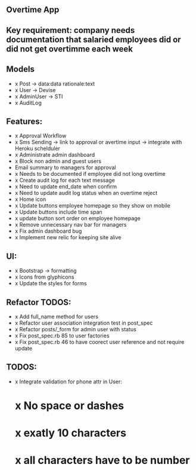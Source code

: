 ## Overtime App

## Key requirement: company needs documentation that salaried employees did or did not get overtimme each week

## Models

- x Post -> data:data rationale:text
- x User -> Devise
- x AdminUser -> STI
- x AuditLog

## Features:

- x Approval Workflow
- x Sms Sending -> link to approval or avertime input -> integrate with Heroku schelduler
- x Administrate admin dashboard
- x Block non admin and guest users
-  Email summary to managers for approval
- x Needs to be documented if employee did not long overtime
- x Create audit log for each text message
- x Need to update end_date when confirm
- x Need to update audit log status when an overtime reject
- x Home icon
- x Update buttons employee homepage so they show on mobile
- x Update buttons include time span
- x update button sort order on employee homepage
- x Remove unnecessary nav bar for managers
- x Fix admin dashboard bug
- x Implement new relic for keeping site alive
## UI:

- x Bootstrap -> formatting
- x Icons from glyphicons
- x Update the styles for forms

## Refactor TODOS:
- x Add full_name method for users
- x Refactor user association integration test in post_spec
- x Refactor posts/_form for admin user with status
- x Fix post_spec.rb 85  to user factories
- x Fix post_spec.rb 46  to have coorect user reference and not require update

## TODOS:
- x Integrate validation for phone attr in User:
	# x No space or dashes
	# x exatly 10 characters
	# x all characters have to be number